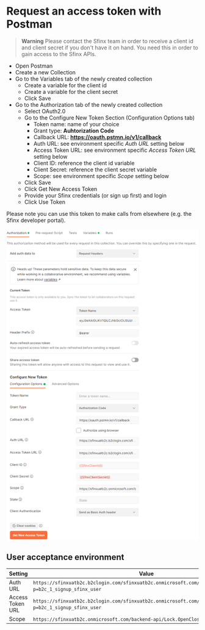 # Request an access token with Postman

> **Warning** 
> Please contact the Sfinx team in order to receive a client id and client secret if you don't have it on hand. You need this in order to gain access to the Sfinx APIs.

* Open Postman
* Create a new Collection
* Go to the Variables tab of the newly created collection
    - Create a variable for the client id 
    - Create a variable for the client secret
    - Click Save
* Go to the Authorization tab of the newly created collection
    - Select OAuth2.0
    - Go to the Configure New Token Section (Configuration Options tab)
        * Token name: name of your choice
        * Grant type: **Auhtorization Code**
        * Callback URL: **https://oauth.pstmn.io/v1/callback**
        * Auth URL: see environment specific *Auth URL* setting below
        * Access Token URL: see environment specific *Access Token URL* setting below
        * Client ID: reference the client id variable
        * Client Secret: reference the client secret variable
        * Scope: see environment specific *Scope* setting below
    - Click Save
    - Click Get New Access Token
    - Provide your Sfinx credentials (or sign up first) and login
    - Click Use Token

Please note you can use this token to make calls from elsewhere (e.g. the Sfinx developer portal).

![Postman OAuth2.0](./../media/postman-oauth.png)

## User acceptance environment

| Setting                 | Value                                                                                                          |
|-------------------------|----------------------------------------------------------------------------------------------------------------|
| Auth URL                | `https://sfinxuatb2c.b2clogin.com/sfinxuatb2c.onmicrosoft.com/oauth2/v2.0/authorize?p=b2c_1_signup_sfinx_user` |
| Access Token URL        | `https://sfinxuatb2c.b2clogin.com/sfinxuatb2c.onmicrosoft.com/oauth2/v2.0/token?p=b2c_1_signup_sfinx_user`     |
| Scope                   | `https://sfinxuatb2c.onmicrosoft.com/backend-api/Lock.OpenClose`                                               |
